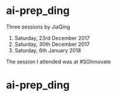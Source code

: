 # ai-prep_ding
Three sessions by JiaQing
1. Saturday, 23rd December 2017
2. Saturday, 30th December 2017
3. Saturday, 6th January 2018

The session I attended was at #SGInnovate
# ai-prep_ding
